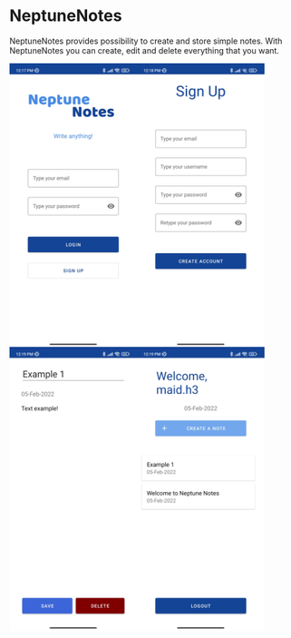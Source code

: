 # NeptuneNotes

NeptuneNotes provides possibility to create and store simple notes. With NeptuneNotes you can create, edit and delete everything that you want.

<a href="url"><img src="/app_sc/sc1.jpg" align="left" height="500" width="225"></a>

<a href="url"><img src="/app_sc/sc2.jpg" align="left" height="500" width="225"></a>

<a href="url"><img src="/app_sc/sc5.jpg" align="left" height="500" width="225"></a>

<a href="url"><img src="/app_sc/sc6.jpg" align="left" height="500" width="225"></a>
